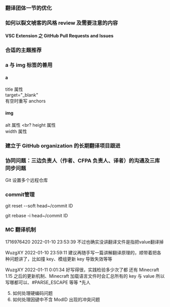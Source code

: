 ### 翻译团体一节的优化

### 如何以裂文唬客的风格 review 及需要注意的内容

#### VSC Extension 之 GitHub Pull Requests and Issues

### 合适的主题推荐

### a 与 img 标签的善用

#### a

title 属性
<br>
target="_blank"
<br>
有空时重写 anchors

#### img

alt 属性
<br?
height 属性
<br>
width 属性

### 建立于 GitHub organization 的长期翻译项目跟进

### 协同问题：三边负责人（作者、CFPA 负责人、译者）的沟通及三库同步问题

Git 设置多个远程仓库

### commit管理

git reset --soft head~/commit ID

git rebase -i head~/commit ID

### MC 翻译机制

1716976420 2022-01-10 23:53:39
不过也确实没讲翻译文件是指把value翻译掉

WuzgXY 2022-01-10 23:59:11
建议再随手写一篇讲解翻译原理的，顺带着把各种问题讲了，比如撞 key、模组更新 key 导致失效等等

WuzgXY 2022-01-11 0:01:34
好写得很，实践检验多少次了都
还有 Minecraft 1.15 之后的更新机制、Minecraft 加载语言文件时会汇总所有的 key 与 value 所以写哪都可以、#PARSE_ESCAPE 等等
*先人


5. 如何处理硬编码问题
6. 如何处理因键中不含 ModID 出现的冲突问题

